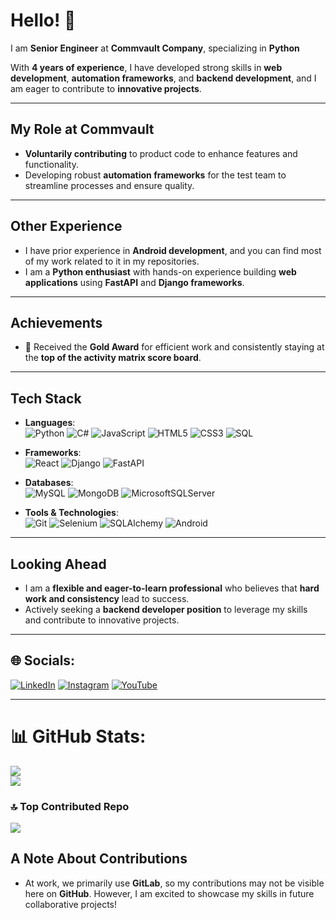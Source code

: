 # Hello! 👋  

I am **Senior Engineer** at **Commvault Company**, specializing in **Python**

With **4 years of experience**, I have developed strong skills in **web development**, **automation frameworks**, and **backend development**, and I am eager to contribute to **innovative projects**.  

---

## My Role at Commvault
- **Voluntarily contributing** to product code to enhance features and functionality.  
- Developing robust **automation frameworks** for the test team to streamline processes and ensure quality.  

---

## Other Experience  
- I have prior experience in **Android development**, and you can find most of my work related to it in my repositories.  
- I am a **Python enthusiast** with hands-on experience building **web applications** using **FastAPI** and **Django frameworks**.  

---

## Achievements  
- 🏅 Received the **Gold Award** for efficient work and consistently staying at the **top of the activity matrix score board**.  

---

## Tech Stack  
- **Languages**:  
  ![Python](https://img.shields.io/badge/python-3670A0?style=for-the-badge&logo=python&logoColor=ffdd54) ![C#](https://img.shields.io/badge/c%23-%23239120.svg?style=for-the-badge&logo=csharp&logoColor=white)  ![JavaScript](https://img.shields.io/badge/javascript-%23323330.svg?style=for-the-badge&logo=javascript&logoColor=%23F7DF1E)  ![HTML5](https://img.shields.io/badge/html5-%23E34F26.svg?style=for-the-badge&logo=html5&logoColor=white)  ![CSS3](https://img.shields.io/badge/CSS3-%231572B6.svg?style=for-the-badge&logo=css3&logoColor=white)  ![SQL](https://img.shields.io/badge/SQL-4479A1?style=for-the-badge&logo=sql&logoColor=white)  

    

- **Frameworks**:  
  ![React](https://img.shields.io/badge/react-%2320232a.svg?style=for-the-badge&logo=react&logoColor=%2361DAFB)  ![Django](https://img.shields.io/badge/django-%23092E20.svg?style=for-the-badge&logo=django&logoColor=white)  ![FastAPI](https://img.shields.io/badge/FastAPI-009688?style=for-the-badge&logo=fastapi&logoColor=white)  

- **Databases**:  
  ![MySQL](https://img.shields.io/badge/mysql-4479A1.svg?style=for-the-badge&logo=mysql&logoColor=white)  ![MongoDB](https://img.shields.io/badge/MongoDB-%234ea94b.svg?style=for-the-badge&logo=mongodb&logoColor=white)  ![MicrosoftSQLServer](https://img.shields.io/badge/Microsoft%20SQL%20Server-CC2927?style=for-the-badge&logo=microsoft%20sql%20server&logoColor=white)  

- **Tools & Technologies**:  
  ![Git](https://img.shields.io/badge/git-%23F05033.svg?style=for-the-badge&logo=git&logoColor=white)  ![Selenium](https://img.shields.io/badge/selenium-43B02A.svg?style=for-the-badge&logo=selenium&logoColor=white)  ![SQLAlchemy](https://img.shields.io/badge/SQLAlchemy-660198.svg?style=for-the-badge&logo=sqlalchemy&logoColor=white)  ![Android](https://img.shields.io/badge/Android-3DDC84?style=for-the-badge&logo=android&logoColor=white)  

---

## Looking Ahead  
- I am a **flexible and eager-to-learn professional** who believes that **hard work and consistency** lead to success.  
- Actively seeking a **backend developer position** to leverage my skills and contribute to innovative projects.  

---

## 🌐 Socials:
[![LinkedIn](https://img.shields.io/badge/LinkedIn-%230077B5.svg?logo=linkedin&logoColor=white)](https://www.linkedin.com/in/sharath-kumar-h-k-aaa01716b/)
[![Instagram](https://img.shields.io/badge/Instagram-%23E4405F.svg?logo=Instagram&logoColor=white)](https://instagram.com/sharath_champzz)  [![YouTube](https://img.shields.io/badge/YouTube-%23FF0000.svg?logo=YouTube&logoColor=white)](https://youtube.com/@https://www.youtube.com/@LearnwithChampzz-rv4lk)

---
# 📊 GitHub Stats:
![](https://github-readme-streak-stats.herokuapp.com/?user=SharathChampzz&theme=dark&hide_border=false)<br/>
![](https://github-readme-stats.vercel.app/api/top-langs/?username=SharathChampzz&theme=dark&hide_border=false&include_all_commits=true&count_private=true&layout=compact)

### 🔝 Top Contributed Repo
![](https://github-contributor-stats.vercel.app/api?username=SharathChampzz&limit=5&theme=dark&combine_all_yearly_contributions=true)


## A Note About Contributions  
- At work, we primarily use **GitLab**, so my contributions may not be visible here on **GitHub**. However, I am excited to showcase my skills in future collaborative projects!  
